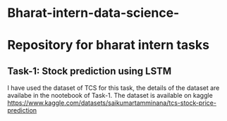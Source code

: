 # Bharat-intern-data-science-

# Repository for bharat intern tasks

## Task-1: Stock prediction using LSTM

I have used the dataset of TCS for this task, the details of the dataset are availabe in the nootebook of Task-1. The dataset is available on kaggle https://www.kaggle.com/datasets/saikumartamminana/tcs-stock-price-prediction

